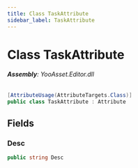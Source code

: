 ```yaml
---
title: Class TaskAttribute
sidebar_label: TaskAttribute
---
```

# Class TaskAttribute


###### **Assembly**: YooAsset.Editor.dll

```csharp title="Declaration"
[AttributeUsage(AttributeTargets.Class)]
public class TaskAttribute : Attribute
```
## Fields
### Desc


```csharp title="Declaration"
public string Desc
```
